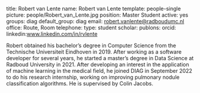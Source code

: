 title: Robert van Lente
name: Robert van Lente
template: people-single
picture: people/Robert_van_Lente.jpg
position: Master Student
active: yes
groups: diag
default_group: diag
email: robert.vanlente@radboudumc.nl
office: Route, Room 
telephone:
type: student
scholar: 
publons: 
orcid: 
linkedin:www.linkedin.com/in/rvlente

Robert obtained his bachelor’s degree in Computer Science from the Technische Universiteit Eindhoven in 2019. After working as a software developer for several years, he started a master’s degree in Data Science at Radboud University in 2021. After developing an interest in the application of machine learning in the medical field, he joined DIAG in September 2022 to do his research internship, working on improving pulmonary nodule classification algorithms. He is supervised by Colin Jacobs.

 
